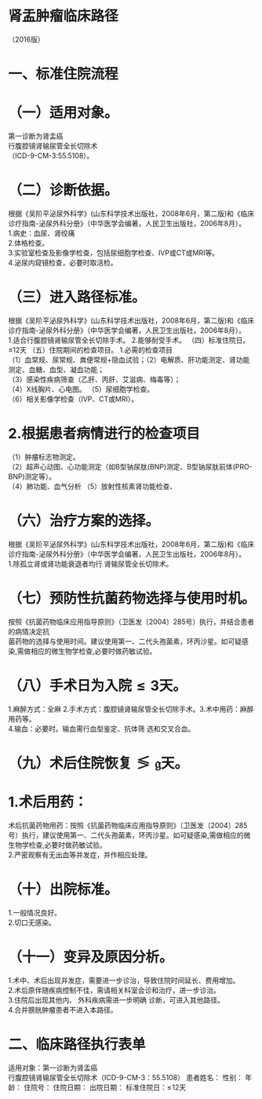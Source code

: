 # 肾盂肿瘤临床路径  
（2016版）  
# 一、标准住院流程  
# （一）适用对象。  
第一诊断为肾盂癌  
行腹腔镜肾输尿管全长切除术  
（ICD-9-CM-3:55.5108）。  
# （二）诊断依据。  
根据《吴阶平泌尿外科学》(山东科学技术出版社，2008年6月，第二版)和《临床诊疗指南-泌尿外科分册》（中华医学会编著，人民卫生出版社，2006年8月）。  
1.病史：血尿、肾绞痛  
2.体格检查。  
3.实验室检查及影像学检查，包括尿细胞学检查、IVP或CT或MRI等。  
4.泌尿内窥镜检查，必要时取活检。  
# （三）进入路径标准。  
根据《吴阶平泌尿外科学》(山东科学技术出版社，2008年6月，第二版)和《临床诊疗指南-泌尿外科分册》（中华医学会编著，人民卫生出版社，2006年8月）。  
1.适合行腹腔镜肾输尿管全长切除手术。  2.能够耐受手术。 （四）标准住院日。 ≤12天 （五）住院期间的检查项目。 1.必需的检查项目  
（1）血常规、尿常规、粪便常规$+$隐血试验；（2）电解质、肝功能测定、肾功能测定、血糖、血型、凝血功能；  
（3）感染性疾病筛查（乙肝、丙肝、艾滋病、梅毒等）；  
（4）X线胸片、心电图。 （5）尿细胞学检查。  
（6）相关影像学检查（IVP、CT或MRI）。  
# 2.根据患者病情进行的检查项目  
（1）肿瘤标志物测定。  
（2）超声心动图、心功能测定（如B型钠尿肽(BNP)测定、B型钠尿肽前体(PRO-BNP)测定等）。  
（4）肺功能、血气分析 （5）放射性核素肾功能检查、  
# （六）治疗方案的选择。  
根据《吴阶平泌尿外科学》(山东科学技术出版社，2008年6月，第二版)和《临床诊疗指南-泌尿外科分册》（中华医学会编著，人民卫生出版社，2006年8月）。  
1.除孤立肾或肾功能衰退者均行 肾输尿管全长切除术。  
# （七）预防性抗菌药物选择与使用时机。  
按照《抗菌药物临床应用指导原则》（卫医发〔2004〕285号）执行，并结合患者的病情决定抗  
菌药物的选择与使用时间。建议使用第一、二代头孢菌素，环丙沙星。如可疑感染,需做相应的微生物学检查,必要时做药敏试验。  
# （八）手术日为入院$\leqslant\pmb{3}$天。  
1.麻醉方式：全麻  2.手术方式：腹腔镜肾输尿管全长切除手术。3.术中用药：麻醉用药等。  
4.输血：必要时。输血需行血型鉴定、抗体筛 选和交叉合血。  
# （九）术后住院恢复$\lessgtr\mathfrak{g}$天。  
# 1.术后用药：  
术后抗菌药物用药：按照《抗菌药物临床应用指导原则》（卫医发〔2004〕285号）执行，建议使用第一、二代头孢菌素，环丙沙星。如可疑感染,需做相应的微生物学检查,必要时做药敏试验。  
2.严密观察有无出血等并发症，并作相应处理。  
# （十）出院标准。  
1.一般情况良好。  
2.切口无感染。  
# （十一）变异及原因分析。  
1.术中、术后出现并发症，需要进一步诊治，导致住院时间延长、费用增加。  
2.术后原伴随疾病控制不佳，需请相关科室会诊和治疗，进一步诊治。  
3.住院后出现其他内、 外科疾病需进一步明确 诊断，可进入其他路径。  
4.合并膀胱肿瘤患者不进入本路径。  
# 二、临床路径执行表单  
适用对象：第一诊断为肾盂癌  
行腹腔镜肾输尿管全长切除术（ICD-9-CM-3：55.5108） 患者姓名：  性别：  年龄：   住院号： 住院日期： 出院日期：          标准住院日：$\leqslant\!12$天  

